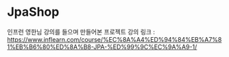 # JpaShop

인프런 영한님 강의를 들으며 만들어본 프로젝트
강의 링크 : https://www.inflearn.com/course/%EC%8A%A4%ED%94%84%EB%A7%81%EB%B6%80%ED%8A%B8-JPA-%ED%99%9C%EC%9A%A9-1/
